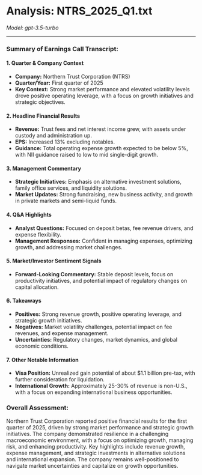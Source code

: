 # Analysis: NTRS_2025_Q1.txt

*Model: gpt-3.5-turbo*

---

### Summary of Earnings Call Transcript:

#### 1. **Quarter & Company Context**
- **Company:** Northern Trust Corporation (NTRS)
- **Quarter/Year:** First quarter of 2025
- **Key Context:** Strong market performance and elevated volatility levels drove positive operating leverage, with a focus on growth initiatives and strategic objectives.

#### 2. **Headline Financial Results**
- **Revenue:** Trust fees and net interest income grew, with assets under custody and administration up.
- **EPS:** Increased 13% excluding notables.
- **Guidance:** Total operating expense growth expected to be below 5%, with NII guidance raised to low to mid single-digit growth.

#### 3. **Management Commentary**
- **Strategic Initiatives:** Emphasis on alternative investment solutions, family office services, and liquidity solutions.
- **Market Updates:** Strong fundraising, new business activity, and growth in private markets and semi-liquid funds.

#### 4. **Q&A Highlights**
- **Analyst Questions:** Focused on deposit betas, fee revenue drivers, and expense flexibility.
- **Management Responses:** Confident in managing expenses, optimizing growth, and addressing market challenges.

#### 5. **Market/Investor Sentiment Signals**
- **Forward-Looking Commentary:** Stable deposit levels, focus on productivity initiatives, and potential impact of regulatory changes on capital allocation.

#### 6. **Takeaways**
- **Positives:** Strong revenue growth, positive operating leverage, and strategic growth initiatives.
- **Negatives:** Market volatility challenges, potential impact on fee revenues, and expense management.
- **Uncertainties:** Regulatory changes, market dynamics, and global economic conditions.

#### 7. **Other Notable Information**
- **Visa Position:** Unrealized gain potential of about $1.1 billion pre-tax, with further consideration for liquidation.
- **International Growth:** Approximately 25-30% of revenue is non-U.S., with a focus on expanding international business opportunities.

### Overall Assessment:
Northern Trust Corporation reported positive financial results for the first quarter of 2025, driven by strong market performance and strategic growth initiatives. The company demonstrated resilience in a challenging macroeconomic environment, with a focus on optimizing growth, managing risk, and enhancing productivity. Key highlights include revenue growth, expense management, and strategic investments in alternative solutions and international expansion. The company remains well-positioned to navigate market uncertainties and capitalize on growth opportunities.